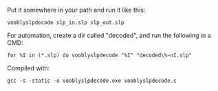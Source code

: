 Put it somewhere in your path and run it like this:

    vooblyslpdecode slp_in.slp slp_out.slp

For automation, create a dir called "decoded", and run the following in a CMD:

    for %I in (*.slp) do vooblyslpdecode "%I" "decoded\%~nI.slp"

Compiled with:

    gcc -s -static -o vooblyslpdecode.exe vooblyslpdecode.c